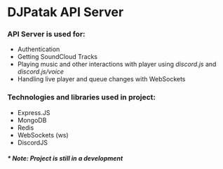 ﻿# DJPatak API Server

### API Server is used for:
- Authentication
- Getting SoundCloud Tracks
- Playing music and other interactions with player using *discord.js* and *discord.js/voice*
- Handling live player and queue changes with WebSockets

### Technologies and libraries used in project:
- Express.JS
- MongoDB
- Redis
- WebSockets (ws)
- DiscordJS

##### * Note: Project is still in a development
